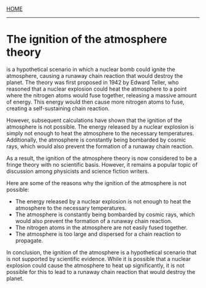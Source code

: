 [HOME](/README.md)     

-----------------------------

# The ignition of the atmosphere theory

is a hypothetical scenario in which a nuclear bomb could ignite the atmosphere, causing a runaway chain reaction that would destroy the planet. The theory was first proposed in 1942 by Edward Teller, who reasoned that a nuclear explosion could heat the atmosphere to a point where the nitrogen atoms would fuse together, releasing a massive amount of energy. This energy would then cause more nitrogen atoms to fuse, creating a self-sustaining chain reaction.

However, subsequent calculations have shown that the ignition of the atmosphere is not possible. The energy released by a nuclear explosion is simply not enough to heat the atmosphere to the necessary temperatures. Additionally, the atmosphere is constantly being bombarded by cosmic rays, which would also prevent the formation of a runaway chain reaction.

As a result, the ignition of the atmosphere theory is now considered to be a fringe theory with no scientific basis. However, it remains a popular topic of discussion among physicists and science fiction writers.

Here are some of the reasons why the ignition of the atmosphere is not possible:

* The energy released by a nuclear explosion is not enough to heat the atmosphere to the necessary temperatures.
* The atmosphere is constantly being bombarded by cosmic rays, which would also prevent the formation of a runaway chain reaction.
* The nitrogen atoms in the atmosphere are not easily fused together.
* The atmosphere is too large and dispersed for a chain reaction to propagate.

In conclusion, the ignition of the atmosphere is a hypothetical scenario that is not supported by scientific evidence. While it is possible that a nuclear explosion could cause the atmosphere to heat up significantly, it is not possible for this to lead to a runaway chain reaction that would destroy the planet.
